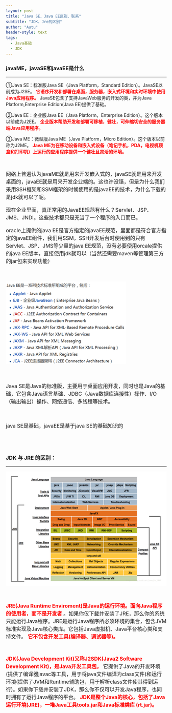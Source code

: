 ```yaml
---
layout: post
title: "Java SE、Java EE区别、联系"
subtitle: "JDK、Jre的区别"
author: "Autu"
header-style: text
tags:
  - Java基础
  - JDK
---
```


### javaME，javaSE和javaEE是什么

---

①Java SE：标准版Java SE（Java Platform，Standard Edition）。JavaSE以前成为J2SE。 
<font color="red"> **它语序开发和部署在桌面，服务器，嵌入式环境和实时环境中使用Java应用程序。** </font>
JavaSE包含了支持JavaWeb服务的开发的类，并为Java Platform,Enterprise Edition(Java EE)提供了基础。

②Java EE：企业版Java EE（Java Platform，Enterprise Edition）。这个版本以前成为J2EE。<font color="red"> **企业版本帮助开发和部署可移植，健壮，可伸缩切安全的服务器端Java应用程序。** </font>

③Java ME：微型版Java ME（Java Platform，Micro Edition）。这个版本以前称为J2ME。<font color="red"> **Java ME为在移动设备和嵌入式设备（笔记手机，PDA，电视机顶盒和打印机）上运行的应用程序提供一个健壮且灵活的环境。** </font>

</br>

<font size=3>

网络上普遍认为javaME就是用来开发嵌入式的，javaSE就是用来开发桌面的，javaEE就是用来开发企业端的。这也许没错，但是为什么我们采用SSH框架和SSM框架的时候使用的是javaEE的技术，为什么下载的是jdk就可以了呢。

现在企业里面，真正常用的JavaEE规范有什么？Servlet、JSP、JMS、JNDI。这些技术都只是充当了一个程序的入口而已。

oracle上提供的java EE是官方指定的javaEE规范，里面都是符合官方指定的javaEE组件，我们用SSM，SSH开发后台时使用到的只有Servlet、JSP、JMS等少量的java EE规范，没有必要使用orcale提供的java EE版本，直接使用jdk就可以（当然还需要maven等管理第三方的jar包来实现功能）

</br>


![](/img/in-post/Java/java-01.png)


</br>

Java SE是Java的标准版，主要用于桌面应用开发，同时也是Java的基础，它包含Java语言基础、JDBC（Java数据库连接性）操作、I/O（输出输出）操作、网络通信、多线程等技术。

</br>

java SE是基础，javaEE是基于java SE的基础知识的

</font>

</br>
</br>

### JDK 与 JRE 的区别：

---

![](/img/in-post/Java/java-02.png)

</br>

<font color="red" size=3>**JRE(Java Runtime Enviroment)是Java的运行环境。面向Java程序的使用者，而不是开发者** </font>
<font size=3>
。如果你仅下载并安装了JRE，那么你的系统只能运行Java程序。JRE是运行Java程序所必须环境的集合，包含JVM标准实现及Java核心类库。它包括Java虚拟机、Java平台核心类和支持文件。
</font>
<font color="red" size=3> **它不包含开发工具(编译器、调试器等)。**</font>
    
</br>


<font color="red" size=3>**JDK(Java Development Kit)又称J2SDK(Java2 Software Development Kit)，是Java开发工具包，**</font>
<font size=3>
它提供了Java的开发环境(提供了编译器javac等工具，用于将java文件编译为class文件)和运行环境(提供了JVM和Runtime辅助包，用于解析class文件使其得到运行)。如果你下载并安装了JDK，那么你不仅可以开发Java程序，也同时拥有了运行Java程序的平台。
</font>
<font color="red" size=3>**JDK是整个Java的核心，包括了Java运行环境(JRE)，一堆Java工具tools.jar和Java标准类库 (rt.jar)。**
</font>

</br>
</br>
</br>
</br>
</br>